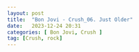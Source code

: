 ```yaml
---
layout: post
title:  "Bon Jovi - Crush_06. Just Older"
date:   2023-12-24 20:31
categories: [ Bon Jovi, Crush ]
tag: [Crush, rock]
---
```

